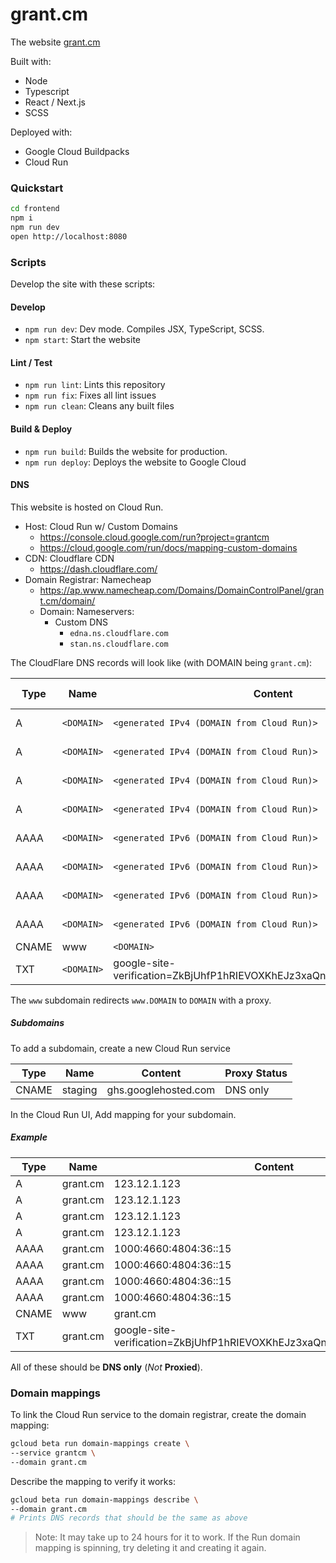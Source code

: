 # grant.cm

The website [grant.cm](http://grant.cm)

Built with:
- Node
- Typescript
- React / Next.js
- SCSS

Deployed with:
- Google Cloud Buildpacks
- Cloud Run

### Quickstart

```sh
cd frontend
npm i
npm run dev
open http://localhost:8080
```

### Scripts

Develop the site with these scripts:

#### Develop

- `npm run dev`: Dev mode. Compiles JSX, TypeScript, SCSS.
- `npm start`: Start the website

#### Lint / Test

- `npm run lint`: Lints this repository
- `npm run fix`: Fixes all lint issues
- `npm run clean`: Cleans any built files

#### Build & Deploy

- `npm run build`: Builds the website for production.
- `npm run deploy`: Deploys the website to Google Cloud

#### DNS

This website is hosted on Cloud Run.

- Host: Cloud Run w/ Custom Domains
  - https://console.cloud.google.com/run?project=grantcm
  - https://cloud.google.com/run/docs/mapping-custom-domains
- CDN: Cloudflare CDN
  - https://dash.cloudflare.com/
- Domain Registrar: Namecheap
  - https://ap.www.namecheap.com/Domains/DomainControlPanel/grant.cm/domain/
  - Domain: Nameservers:
    - Custom DNS
      - `edna.ns.cloudflare.com`
      - `stan.ns.cloudflare.com`

The CloudFlare DNS records will look like (with DOMAIN being `grant.cm`):

| Type | Name | Content | Proxy Status |
| --- | --- | --- | --- |
| A | `<DOMAIN>` | `<generated IPv4 (DOMAIN from Cloud Run)>` | DNS Only |
| A | `<DOMAIN>` | `<generated IPv4 (DOMAIN from Cloud Run)>` | DNS Only |
| A | `<DOMAIN>` | `<generated IPv4 (DOMAIN from Cloud Run)>` | DNS Only |
| A | `<DOMAIN>` | `<generated IPv4 (DOMAIN from Cloud Run)>` | DNS Only |
| AAAA | `<DOMAIN>` | `<generated IPv6 (DOMAIN from Cloud Run)>` | DNS Only |
| AAAA | `<DOMAIN>` | `<generated IPv6 (DOMAIN from Cloud Run)>` | DNS Only |
| AAAA | `<DOMAIN>` | `<generated IPv6 (DOMAIN from Cloud Run)>` | DNS Only |
| AAAA | `<DOMAIN>` | `<generated IPv6 (DOMAIN from Cloud Run)>` | DNS Only |
| CNAME | www | `<DOMAIN>`  | Proxied |
| TXT | `<DOMAIN>` | google-site-verification=ZkBjUhfP1hRIEVOXKhEJz3xaQnRPx_8NUxxy9mFX9x0 | DNS Only |

The `www` subdomain redirects `www.DOMAIN` to `DOMAIN` with a proxy.

##### Subdomains

To add a subdomain, create a new Cloud Run service

| Type | Name | Content | Proxy Status |
| --- | --- | --- | --- |
| CNAME | staging | ghs.googlehosted.com | DNS only

In the Cloud Run UI, Add mapping for your subdomain.

##### Example

| Type | Name | Content |
| --- | --- | --- |
| A | grant.cm | 123.12.1.123 |
| A | grant.cm | 123.12.1.123 |
| A | grant.cm | 123.12.1.123 |
| A | grant.cm | 123.12.1.123 |
| AAAA | grant.cm | 1000:4660:4804:36::15 |
| AAAA | grant.cm | 1000:4660:4804:36::15 |
| AAAA | grant.cm | 1000:4660:4804:36::15 |
| AAAA | grant.cm | 1000:4660:4804:36::15 |
| CNAME | www | grant.cm |
| TXT | grant.cm | google-site-verification=ZkBjUhfP1hRIEVOXKhEJz3xaQnRPx_8NUxxy9mFX9x0 |

All of these should be **DNS only** (*Not* **Proxied**).

### Domain mappings

To link the Cloud Run service to the domain registrar, create the domain mapping:

```sh
gcloud beta run domain-mappings create \
--service grantcm \
--domain grant.cm
```

Describe the mapping to verify it works:

```sh
gcloud beta run domain-mappings describe \
--domain grant.cm
# Prints DNS records that should be the same as above
```

> Note: It may take up to 24 hours for it to work. If the Run domain mapping is spinning, try deleting it and creating it again.
